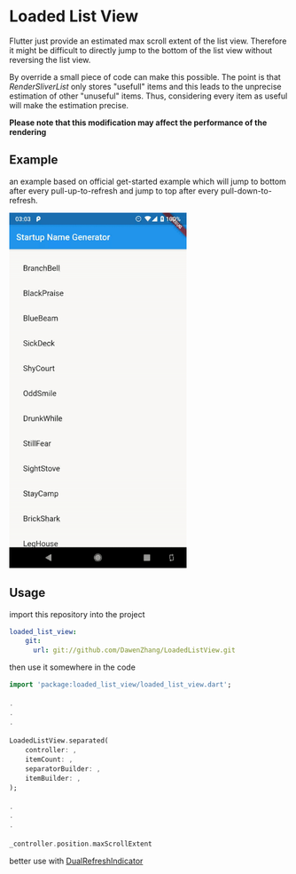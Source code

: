 # Loaded List View

Flutter just provide an estimated max scroll extent of the list view. Therefore it might be difficult to directly jump to the bottom of the list view without reversing the list view.

By override a small piece of code can make this possible. The point is that _RenderSliverList_ only stores "usefull" items and this leads to the unprecise estimation of other "unuseful" items. Thus, considering every item as useful will make the estimation precise.

__Please note that this modification may affect the performance of the rendering__

## Example

an example based on official get-started example which will jump to bottom after every pull-up-to-refresh and jump to top after every pull-down-to-refresh.

<img src="./example.gif" width="320">

## Usage

import this repository into the project

```yaml
loaded_list_view:
    git:
      url: git://github.com/DawenZhang/LoadedListView.git
```

then use it somewhere in the code

```Dart
import 'package:loaded_list_view/loaded_list_view.dart';

.
.
.

LoadedListView.separated(
    controller: ,
    itemCount: ,
    separatorBuilder: ,
    itemBuilder: ,
);

.
.
.

_controller.position.maxScrollExtent
```

better use with [DualRefreshIndicator](https://github.com/DawenZhang/DualRefreshIndicator)
